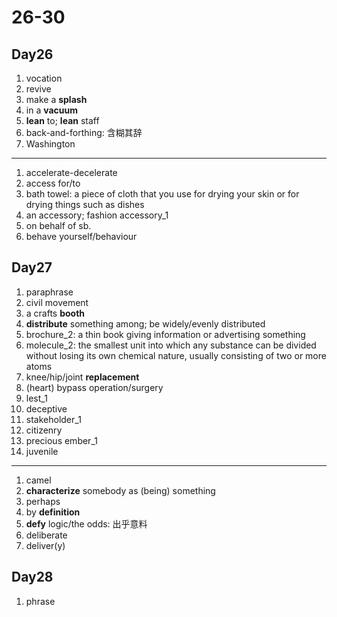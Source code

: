# 26-30

## Day26

1. vocation
2. revive
3. make a **splash**
4. in a **vacuum**
5. **lean** to; **lean** staff
6. back-and-forthing: 含糊其辞
7. Washington

---

1. accelerate-decelerate
2. access for/to
3. bath towel: a piece of cloth that you use for drying your skin or for drying things such as dishes
4. an accessory; fashion accessory_1
5. on behalf of sb.
6. behave yourself/behaviour

## Day27

1. paraphrase
2. civil movement
3. a crafts **booth**
4. **distribute** something among; be widely/evenly distributed
5. brochure_2: a thin book giving information or advertising something
6. molecule_2: the smallest unit into which any substance can be divided without losing its own chemical nature, usually consisting of two or more atoms
7. knee/hip/joint **replacement**
8. (heart) bypass operation/surgery
9. lest_1
10. deceptive
11. stakeholder_1
12. citizenry
13. precious ember_1
14. juvenile

---

1. camel
2. **characterize** somebody as (being) something
3. perhaps
4. by **definition**
5. **defy** logic/the odds: 出乎意料
6. deliberate
7. deliver(y)

## Day28

1. phrase
